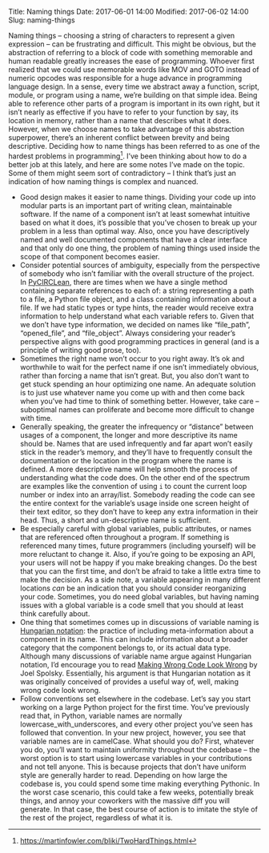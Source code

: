 Title: Naming things
Date: 2017-06-01 14:00
Modified: 2017-06-02 14:00
Slug: naming-things

Naming things  – choosing a string of characters to represent a given expression – can be frustrating and difficult. This might be obvious, but the abstraction of referring to a block of code with something memorable and human readable greatly increases the ease of programming. Whoever first realized that we could use memorable words like MOV and GOTO instead of numeric opcodes was responsible for a huge advance in programming language design. In a sense, every time we abstract away a function, script, module, or program using a name, we’re building on that simple idea. Being able to reference other parts of a program is important in its own right, but it isn’t nearly as effective if you have to refer to your function by say, its location in memory, rather than a name that describes what it does. However, when we choose names to take advantage of this abstraction superpower, there’s an inherent conflict between brevity and being descriptive. Deciding how to name things has been referred to as one of the hardest problems in programming[^fn-1]. I’ve been thinking about how to do a better job at this lately, and here are some notes I’ve made on the topic. Some of them might seem sort of contradictory – I think that’s just an indication of how naming things is complex and nuanced.

- Good design makes it easier to name things. Dividing your code up into modular parts is an important part of writing clean, maintainable software. If the name of a component isn’t at least somewhat intuitive based on what it does, it’s possible that you’ve chosen to break up your problem in a less than optimal way. Also, once you have descriptively named and well documented components that have a clear interface and that only do one thing, the problem of naming things used inside the scope of that component becomes easier.
- Consider potential sources of ambiguity, especially from the perspective of somebody who isn’t familiar with the overall structure of the project. In [PyCIRCLean](https://github.com/CIRCL/PyCIRCLean), there are times when we have a single method containing separate references to each of: a string representing a path to a file, a Python file object, and a class containing information about a file. If we had static types or type hints, the reader would receive extra information to help understand what each variable refers to. Given that we don’t have type information, we decided on names like “file_path”, “opened_file”, and “file_object”. Always considering your reader’s perspective aligns with good programming practices in general (and is a principle of writing good prose, too).
- Sometimes the right name won’t occur to you right away. It’s ok and worthwhile to wait for the perfect name if one isn’t immediately obvious, rather than forcing a name that isn’t great. But, you also don’t want to get stuck spending an hour optimizing one name. An adequate solution is to just use whatever name you come up with and then come back when you’ve had time to think of something better. However, take care – suboptimal names can proliferate and become more difficult to change with time.
- Generally speaking, the greater the infrequency or “distance” between usages of a component, the longer and more descriptive its name should be. Names that are used infrequently and far apart won’t easily stick in the reader’s memory, and they’ll have to frequently consult the documentation or the location in the program where the name is defined. A more descriptive name will help smooth the process of understanding what the code does. On the other end of the spectrum are examples like the convention of using `i` to count the current loop number or index into an array/list. Somebody reading the code can see the entire context for the variable’s usage inside one screen height of their text editor, so they don’t have to keep any extra information in their head. Thus, a short and un-descriptive name is sufficient.
- Be especially careful with global variables, public attributes, or names that are referenced often throughout a program. If something is referenced many times, future programmers (including yourself) will be more reluctant to change it. Also, if you’re going to be exposing an API, your users will not be happy if you make breaking changes. Do the best that you can the first time, and don’t be afraid to take a little extra time to make the decision. As a side note, a variable appearing in many different locations *can* be an indication that you should consider reorganizing your code. Sometimes, you do need global variables, but having naming issues with a global variable is a code smell that you should at least think carefully about.
- One thing that sometimes comes up in discussions of  variable naming is [Hungarian notation](https://en.wikipedia.org/wiki/Hungarian_notation): the practice of including meta-information about a component in its name. This can include information about a broader category that the component belongs to, or its actual data type. Although many discussions of variable name argue against Hungarian notation, I’d encourage you to read [Making Wrong Code Look Wrong](https://www.joelonsoftware.com/2005/05/11/making-wrong-code-look-wrong/) by Joel Spolsky. Essentially, his argument is that Hungarian notation as it was originally conceived of provides a useful way of, well, making wrong code look wrong.
- Follow conventions set elsewhere in the codebase. Let’s say you start working on a large Python project for the first time. You’ve previously read that, in Python, variable names are normally lowercase_with_underscores, and every other project you’ve seen has followed that convention. In your new project, however, you see that variable names are in camelCase. What should you do? First, whatever you do, you’ll want to maintain uniformity throughout the codebase – the worst option is to start using lowercase variables in your contributions and not tell anyone. This is because projects that don’t have uniform style are generally harder to read. Depending on how large the codebase is, you could spend some time making everything Pythonic. In the worst case scenario, this could take a few weeks, potentially break things, and annoy your coworkers with the massive diff you will generate. In that case, the best course of action is to imitate the style of the rest of the project, regardless of what it is.

[^fn-1]: <https://martinfowler.com/bliki/TwoHardThings.html>